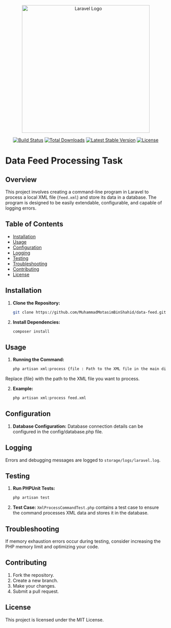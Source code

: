 <p align="center"><a href="https://laravel.com" target="_blank"><img src="https://raw.githubusercontent.com/laravel/art/master/logo-lockup/5%20SVG/2%20CMYK/1%20Full%20Color/laravel-logolockup-cmyk-red.svg" width="400" alt="Laravel Logo"></a></p>

<p align="center">
<a href="https://github.com/laravel/framework/actions"><img src="https://github.com/laravel/framework/workflows/tests/badge.svg" alt="Build Status"></a>
<a href="https://packagist.org/packages/laravel/framework"><img src="https://img.shields.io/packagist/dt/laravel/framework" alt="Total Downloads"></a>
<a href="https://packagist.org/packages/laravel/framework"><img src="https://img.shields.io/packagist/v/laravel/framework" alt="Latest Stable Version"></a>
<a href="https://packagist.org/packages/laravel/framework"><img src="https://img.shields.io/packagist/l/laravel/framework" alt="License"></a>
</p>

# Data Feed Processing Task

## Overview

This project involves creating a command-line program in Laravel to process a local XML file (`feed.xml`) and store its data in a database. The program is designed to be easily extendable, configurable, and capable of logging errors.

## Table of Contents

- [Installation](#installation)
- [Usage](#usage)
- [Configuration](#configuration)
- [Logging](#logging)
- [Testing](#testing)
- [Troubleshooting](#troubleshooting)
- [Contributing](#contributing)
- [License](#license)

## Installation

1. **Clone the Repository:**
   ```bash
   git clone https://github.com/MuhammadMotasimBinShahid/data-feed.git

2. **Install Dependencies:**
   ```bash
   composer install

## Usage

1. **Running the Command:**
   ```bash
   php artisan xml:process {file : Path to the XML file in the main directory}

Replace {file} with the path to the XML file you want to process.

2. **Example:**
   ```bash
   php artisan xml:process feed.xml

## Configuration

1. **Database Configuration:**
   Database connection details can be configured in the config/database.php file.

## Logging

Errors and debugging messages are logged to `storage/logs/laravel.log`.

## Testing

1. **Run PHPUnit Tests:**
   ```bash
   php artisan test

2. **Test Case:**
   `XmlProcessCommandTest.php` contains a test case to ensure the command processes XML data and stores it in the database.

## Troubleshooting

If memory exhaustion errors occur during testing, consider increasing the PHP memory limit and optimizing your code.


## Contributing

1. Fork the repository.
2. Create a new branch.
3. Make your changes.
4. Submit a pull request.

   
## License

This project is licensed under the MIT License.
